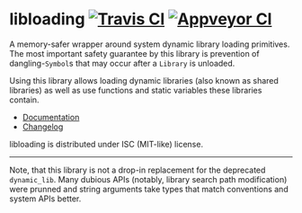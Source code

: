 # libloading [![Travis CI][tcii]][tci] [![Appveyor CI][acii]][aci]

[tcii]: https://travis-ci.org/nagisa/rust_libloading.svg?branch=master
[tci]: https://travis-ci.org/nagisa/rust_libloading
[acii]: https://ci.appveyor.com/api/projects/status/cnncnu58qcxb1ikf/branch/master?svg=true
[aci]: https://ci.appveyor.com/project/nagisa/rust-libloading

A memory-safer wrapper around system dynamic library loading primitives. The most important safety
guarantee by this library is prevention of dangling-`Symbol`s that may occur after a `Library` is
unloaded.

Using this library allows loading dynamic libraries (also known as shared libraries) as well as use
functions and static variables these libraries contain.

* [Documentation][docs]
* [Changelog][changelog]

[docs]: http://nagisa.github.io/rust_libloading/libloading/index.html
[changelog]: http://nagisa.github.io/rust_libloading/libloading/changelog/index.html

libloading is distributed under ISC (MIT-like) license.

---

Note, that this library is not a drop-in replacement for the deprecated `dynamic_lib`. Many
dubious APIs (notably, library search path modification) were prunned and string arguments
take types that match conventions and system APIs better.
